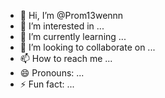 - 👋 Hi, I’m @Prom13wennn
- 👀 I’m interested in ...
- 🌱 I’m currently learning ...
- 💞️ I’m looking to collaborate on ...
- 📫 How to reach me ...
- 😄 Pronouns: ...
- ⚡ Fun fact: ...

<!---
Prom13wennn/Prom13wennn is a ✨ special ✨ repository because its `README.md` (this file) appears on your GitHub profile.
You can click the Preview link to take a look at your changes.
--->
